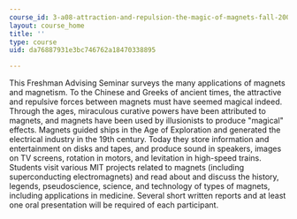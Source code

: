 ```yaml
---
course_id: 3-a08-attraction-and-repulsion-the-magic-of-magnets-fall-2005
layout: course_home
title: ''
type: course
uid: da76887931e3bc746762a18470338895

---
```

This Freshman Advising Seminar surveys the many applications of magnets and magnetism. To the Chinese and Greeks of ancient times, the attractive and repulsive forces between magnets must have seemed magical indeed. Through the ages, miraculous curative powers have been attributed to magnets, and magnets have been used by illusionists to produce "magical" effects. Magnets guided ships in the Age of Exploration and generated the electrical industry in the 19th century. Today they store information and entertainment on disks and tapes, and produce sound in speakers, images on TV screens, rotation in motors, and levitation in high-speed trains. Students visit various MIT projects related to magnets (including superconducting electromagnets) and read about and discuss the history, legends, pseudoscience, science, and technology of types of magnets, including applications in medicine. Several short written reports and at least one oral presentation will be required of each participant.
